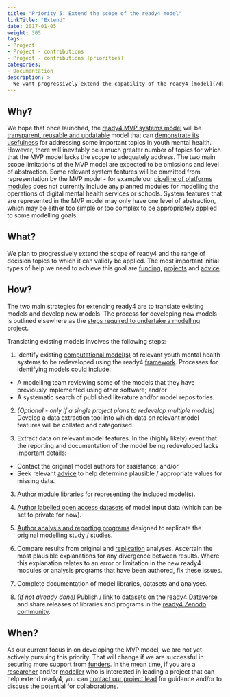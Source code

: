 ```yaml
---
title: "Priority 5: Extend the scope of the ready4 model"
linkTitle: "Extend"
date: 2017-01-05
weight: 305
tags:
- Project
- Project - contributions
- Project - contributions (priorities)
categories:
- Documentation
description: >
  We want progressively extend the capability of the ready4 [model](/docs/getting-started/concepts/model/) to explore new [decision topics in youth mental health](/docs/examples/).
---
```



## Why?
We hope that once launched, the [ready4 MVP systems model](/docs/contribution-guidelines/priorities/launch/) will be [transparent, reusable and updatable](/docs/framework/standards/) model that can [demonstrate its usefulness](/docs/contribution-guidelines/priorities/apply/) for addressing some important topics in youth mental health. However, there will inevitably be a much greater number of topics for which that the MVP model lacks the scope to adequately address. The two main scope limitations of the MVP model are expected to be omissions and level of abstraction. Some relevant system features will be ommitted from representation by the MVP model - for example our [pipeline of platforms modules](/docs/model/modules/pipeline/pipeline-platforms/) does not currently include any planned modules for modelling the operations of digital mental health services or schools. System features that are represented in the MVP model may only have one level of abstraction, which may be either too simple or too complex to be appropriately applied to some modelling goals. 

## What?
We plan to progressively extend the scope of ready4 and the range of decision topics to which it can validly be applied. The most important initial types of help we need to achieve this goal are [funding](/docs/contribution-guidelines/contribution-types/funding/),
[projects](/docs/contribution-guidelines/contribution-types/use/) and [advice](/docs/contribution-guidelines/contribution-types/advisory/).

## How?
The two main strategies for extending ready4 are to translate existing models and develop new models. The process for developing new models is outlined elsewhere as the [steps required to undertake a modelling project](/docs/contribution-guidelines/contribution-types/use/).

Translating existing models involves the following steps:

1. Identify existing [computational model(s)](/docs/getting-started/concepts/model/) of relevant youth mental health systems to be redeveloped using the ready4 [framework](/docs/framework/). Processes for identifying models could include:

 - A modelling team reviewing some of the models that they have previously implemented using other software; and/or
 - A systematic search of published literature and/or model repositories.
 
 2. *(Optional - only if a single project plans to redevelop multiple models)* Develop a data extraction tool into which data on relevant model features will be collated and categorised.
 
 3. Extract data on relevant model features. In the (highly likely) event that the reporting and documentation of the model being redeveloped lacks important details:
 
 - Contact the original model authors for assistance; and/or
 - Seek relevant [advice](/docs/contribution-guidelines/contribution-types/advisory/) to help determine plausible / appropriate values for missing data.
 
 3. [Author module libraries](/docs/framework/use/authoring-modules/) for representing the included model(s).
 
 4. [Author labelled open access datasets](/docs/framework/use/authoring-data/) of model input data (which can be set to private for now).
 
 5. [Author analysis and reporting programs](/docs/framework/use/authoring-analyses/) designed to replicate the original modelling study / studies.
 
 6. Compare results from original and [replication](/docs/getting-started/concepts/reproducible-replicable-generalisable/) analyses. Ascertain the most plausible explanations for any divergence between results. Where this explanation relates to an error or limitation in the new ready4 modules or analysis programs that have been authored, fix these issues.
 
 7. Complete documentation of model libraries, datasets and analyses.
 
 8. *(If not already done)* Publish / link to datasets on the [ready4 Dataverse](https://dataverse.harvard.edu/dataverse/ready4) and share releases of libraries and programs in the [ready4 Zenodo community](https://zenodo.org/communities/ready4/).

## When?
As our current focus in on developing the MVP model, we are not yet actively pursuing this priority. That will change if we are successful in securing more support from [funders](/docs/getting-started/stakeholders/funders/). In the mean time, if you are a [researcher](/docs/getting-started/stakeholders/researchers/) and/or [modeller](/docs/getting-started/users/modeller/) who is interested in leading a project that can help extend ready4, you can [contact our project lead](https://mph-economist.netlify.app/#contact) for guidance and/or to discuss the potential for collaborations.

